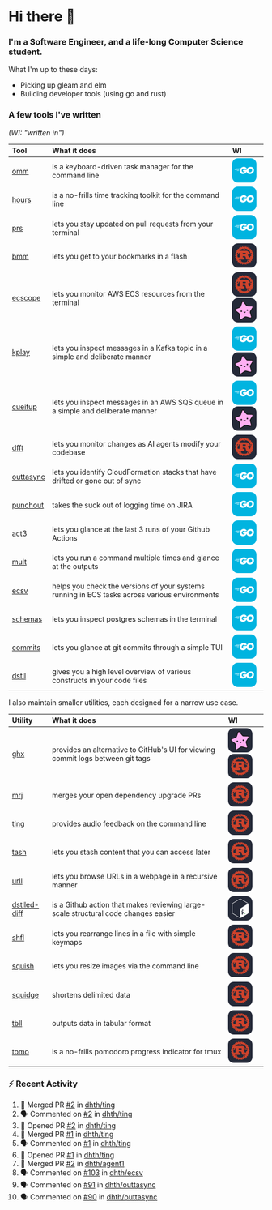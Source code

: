 Hi there 👋
===

### I'm a Software Engineer, and a life-long Computer Science student.

What I'm up to these days:

- Picking up gleam and elm
- Building developer tools (using go and rust)

### A few tools I've written

*(WI: "written in")*

| Tool                                           | What it does                                                                                  | WI                                                             |
|:-----------------------------------------------|:----------------------------------------------------------------------------------------------|:---------------------------------------------------------------|
| [omm](https://github.com/dhth/omm)             | is a keyboard-driven task manager for the command line                                        | <img src="./assets/go.svg"/>                                   |
| [hours](https://github.com/dhth/hours)         | is a no-frills time tracking toolkit for the command line                                     | <img src="./assets/go.svg"/>                                   |
| [prs](https://github.com/dhth/prs)             | lets you stay updated on pull requests from your terminal                                     | <img src="./assets/go.svg"/>                                   |
| [bmm](https://github.com/dhth/bmm)             | lets you get to your bookmarks in a flash                                                     | <img src="./assets/rust.svg"/>                                 |
| [ecscope](https://github.com/dhth/ecscope)     | lets you monitor AWS ECS resources from the terminal                                          | <img src="./assets/rust.svg"/> <img src="./assets/gleam.svg"/> |
| [kplay](https://github.com/dhth/kplay)         | lets you inspect messages in a Kafka topic in a simple and deliberate manner                  | <img src="./assets/go.svg"/> <img src="./assets/gleam.svg"/>   |
| [cueitup](https://github.com/dhth/cueitup)     | lets you inspect messages in an AWS SQS queue in a simple and deliberate manner               | <img src="./assets/go.svg"/> <img src="./assets/gleam.svg"/>   |
| [dfft](https://github.com/dhth/dfft)           | lets you monitor changes as AI agents modify your codebase                                    | <img src="./assets/rust.svg"/>                                 |
| [outtasync](https://github.com/dhth/outtasync) | lets you identify CloudFormation stacks that have drifted or gone out of sync                 | <img src="./assets/go.svg"/>                                   |
| [punchout](https://github.com/dhth/punchout)   | takes the suck out of logging time on JIRA                                                    | <img src="./assets/go.svg"/>                                   |
| [act3](https://github.com/dhth/act3)           | lets you glance at the last 3 runs of your Github Actions                                     | <img src="./assets/go.svg"/>                                   |
| [mult](https://github.com/dhth/mult)           | lets you run a command multiple times and glance at the outputs                               | <img src="./assets/go.svg"/>                                   |
| [ecsv](https://github.com/dhth/ecsv)           | helps you check the versions of your systems running in ECS tasks across various environments | <img src="./assets/go.svg"/>                                   |
| [schemas](https://github.com/dhth/schemas)     | lets you inspect postgres schemas in the terminal                                             | <img src="./assets/go.svg"/>                                   |
| [commits](https://github.com/dhth/commits)     | lets you glance at git commits through a simple TUI                                           | <img src="./assets/go.svg"/>                                   |
| [dstll](https://github.com/dhth/dstll)         | gives you a high level overview of various constructs in your code files                      | <img src="./assets/go.svg"/>                                   |

I also maintain smaller utilities, each designed for a narrow use case.

| Utility                                                     | What it does                                                                       | WI                                                             |
|:------------------------------------------------------------|:-----------------------------------------------------------------------------------|:---------------------------------------------------------------|
| [ghx](https://github.com/dhth/ghx)                          | provides an alternative to GitHub's UI for viewing commit logs between git tags    | <img src="./assets/gleam.svg"/> <img src="./assets/rust.svg"/> |
| [mrj](https://github.com/dhth/mrj)                          | merges your open dependency upgrade PRs                                            | <img src="./assets/rust.svg"/>                                 |
| [ting](https://github.com/dhth/ting)                        | provides audio feedback on the command line                                        | <img src="./assets/rust.svg"/>                                 |
| [tash](https://github.com/dhth/tash)                        | lets you stash content that you can access later                                   | <img src="./assets/rust.svg"/>                                 |
| [urll](https://github.com/dhth/urll)                        | lets you browse URLs in a webpage in a recursive manner                            | <img src="./assets/rust.svg"/>                                 |
| [dstlled-diff](https://github.com/dhth/dstlled-diff-action) | is a Github action that makes reviewing large-scale structural code changes easier | <img src="./assets/bash.svg"/>                                 |
| [shfl](https://github.com/dhth/shfl)                        | lets you rearrange lines in a file with simple keymaps                             | <img src="./assets/rust.svg"/>                                 |
| [squish](https://github.com/dhth/squish)                    | lets you resize images via the command line                                        | <img src="./assets/rust.svg"/>                                 |
| [squidge](https://github.com/dhth/squidge)                  | shortens delimited data                                                            | <img src="./assets/rust.svg"/>                                 |
| [tbll](https://github.com/dhth/tbll)                        | outputs data in tabular format                                                     | <img src="./assets/rust.svg"/>                                 |
| [tomo](https://github.com/dhth/tomo)                        | is a no-frills pomodoro progress indicator for tmux                                | <img src="./assets/rust.svg"/>                                 |

### :zap: Recent Activity

<!--START_SECTION:activity-->
1. 🎉 Merged PR [#2](https://github.com/dhth/ting/pull/2) in [dhth/ting](https://github.com/dhth/ting)
2. 🗣 Commented on [#2](https://github.com/dhth/ting/pull/2#issuecomment-3114247276) in [dhth/ting](https://github.com/dhth/ting)
3. 💪 Opened PR [#2](https://github.com/dhth/ting/pull/2) in [dhth/ting](https://github.com/dhth/ting)
4. 🎉 Merged PR [#1](https://github.com/dhth/ting/pull/1) in [dhth/ting](https://github.com/dhth/ting)
5. 🗣 Commented on [#1](https://github.com/dhth/ting/pull/1#issuecomment-3111435768) in [dhth/ting](https://github.com/dhth/ting)
6. 💪 Opened PR [#1](https://github.com/dhth/ting/pull/1) in [dhth/ting](https://github.com/dhth/ting)
7. 🎉 Merged PR [#2](https://github.com/dhth/agent1/pull/2) in [dhth/agent1](https://github.com/dhth/agent1)
8. 🗣 Commented on [#103](https://github.com/dhth/ecsv/pull/103#issuecomment-3101389872) in [dhth/ecsv](https://github.com/dhth/ecsv)
9. 🗣 Commented on [#91](https://github.com/dhth/outtasync/pull/91#issuecomment-3101389473) in [dhth/outtasync](https://github.com/dhth/outtasync)
10. 🗣 Commented on [#90](https://github.com/dhth/outtasync/pull/90#issuecomment-3101388947) in [dhth/outtasync](https://github.com/dhth/outtasync)
<!--END_SECTION:activity-->

